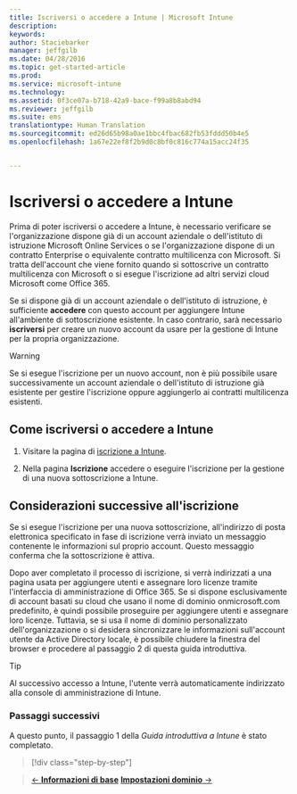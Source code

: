```yaml
---
title: Iscriversi o accedere a Intune | Microsoft Intune
description: 
keywords: 
author: Staciebarker
manager: jeffgilb
ms.date: 04/28/2016
ms.topic: get-started-article
ms.prod: 
ms.service: microsoft-intune
ms.technology: 
ms.assetid: 0f3ce07a-b718-42a9-bace-f99a8b8abd94
ms.reviewer: jeffgilb
ms.suite: ems
translationtype: Human Translation
ms.sourcegitcommit: ed26d65b98a0ae1bbc4fbac682fb53fddd50b4e5
ms.openlocfilehash: 1a67e22ef8f2b9d0c8bf0c816c774a15acc24f35


---
```



# Iscriversi o accedere a Intune
Prima di poter iscriversi o accedere a Intune, è necessario verificare se l'organizzazione dispone già di un account aziendale o dell'istituto di istruzione Microsoft Online Services o se l'organizzazione dispone di un contratto Enterprise o equivalente contratto multilicenza con Microsoft. Si tratta dell'account che viene fornito quando si sottoscrive un contratto multilicenza con Microsoft o si esegue l'iscrizione ad altri servizi cloud Microsoft come Office 365.

Se si dispone già di un account aziendale o dell'istituto di istruzione, è sufficiente **accedere** con questo account per aggiungere Intune all'ambiente di sottoscrizione esistente. In caso contrario, sarà necessario **iscriversi** per creare un nuovo account da usare per la gestione di Intune per la propria organizzazione.

>[!WARNING]
>Se si esegue l'iscrizione per un nuovo account, non è più possibile usare successivamente un account aziendale o dell'istituto di istruzione già esistente per gestire l'iscrizione oppure aggiungerlo ai contratti multilicenza esistenti.

## Come iscriversi o accedere a Intune

1.  Visitare la pagina di [iscrizione a Intune](https://portal.office.com/Signup/Signup.aspx?OfferId=40BE278A-DFD1-470a-9EF7-9F2596EA7FF9&dl=INTUNE_A&ali=1#0%20).

2.  Nella pagina **Iscrizione** accedere o eseguire l'iscrizione per la gestione di una nuova sottoscrizione a Intune.

## Considerazioni successive all'iscrizione
Se si esegue l'iscrizione per una nuova sottoscrizione, all'indirizzo di posta elettronica specificato in fase di iscrizione verrà inviato un messaggio contenente le informazioni sul proprio account. Questo messaggio conferma che la sottoscrizione è attiva.

Dopo aver completato il processo di iscrizione, si verrà indirizzati a una pagina usata per aggiungere utenti e assegnare loro licenze tramite l'interfaccia di amministrazione di Office 365. Se si dispone esclusivamente di account basati su cloud che usano il nome di dominio onmicrosoft.com predefinito, è quindi possibile proseguire per aggiungere utenti e assegnare loro licenze. Tuttavia, se si usa il nome di dominio personalizzato dell'organizzazione o si desidera sincronizzare le informazioni sull'account utente da Active Directory locale, è possibile chiudere la finestra del browser e procedere al passaggio 2 di questa guida introduttiva.

>[!TIP]
> Al successivo accesso a Intune, l'utente verrà automaticamente indirizzato alla console di amministrazione di Intune.

### Passaggi successivi
A questo punto, il passaggio 1 della *Guida introduttiva a Intune* è stato completato.

>[!div class="step-by-step"]

>[&larr; **Informazioni di base**](.\start-with-a-paid-subscription-to-microsoft-intune.md)     [**Impostazioni dominio** &rarr;](.\start-with-a-paid-subscription-to-microsoft-intune-step-2.md)  



<!--HONumber=Jun16_HO4-->


